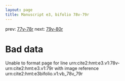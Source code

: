 ```yaml
---
layout: page
title: Manuscript e3, bifolio 78v-79r
---
```


prev: [77v-78r](../77v-78r/) next: [79v-80r](../79v-80r/)

# Bad data

Unable to format page for line urn:cite2:hmt:e3.v1:78v-urn:cite2:hmt:e3.v1:79r with image reference urn:cite2:hmt:e3bifolio.v1:vb_78v_79r
